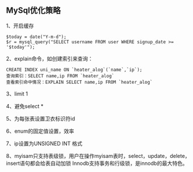 ## MySql优化策略 ##
1、开启缓存
    
    $today = date("Y-m-d"); 
    $r = mysql_query("SELECT username FROM user WHERE signup_date >= '$today'"); 

2、explain命令，如创建索引来查询：

    CREATE INDEX uni_name ON `heater_alog`(`name`,`ip`);
	查询索引：SELECT name,ip FROM `heater_alog`
	查看索引命中情况：EXPLAIN SELECT name,ip FROM `heater_alog`


3、limit 1

4、避免select *

5、为每张表设置卫衣标识符id

6、enum的固定值设置，效率

7、ip设置为UNSIGNED INT 格式

8、myisam只支持表级锁，用户在操作myisam表时，select，update，delete，insert语句都会给表自动加锁
Innodb支持事务和行级锁，是innodb的最大特色。
